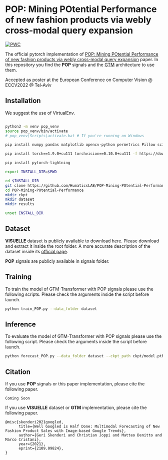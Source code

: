 
# POP: Mining POtential Performance of new fashion products via webly cross-modal query expansion

[![PWC](https://img.shields.io/endpoint.svg?url=https://paperswithcode.com/badge/pop-mining-potential-performance-of-new/new-product-sales-forecasting-on-visuelle)](https://paperswithcode.com/sota/new-product-sales-forecasting-on-visuelle?p=pop-mining-potential-performance-of-new)

The official pytorch implementation of [POP: Mining POtential Performance of new fashion products via webly cross-modal query expansion](https://arxiv.org/abs/2207.11001) paper. In this repository you find the **POP** signals and the [GTM](https://github.com/HumaticsLAB/GTM-Transformer) architecture to use them.

Accepted as poster at the European Conference on Computer Vision @ ECCV2022 @ Tel-Aviv

## Installation

We suggest the use of VirtualEnv.

```bash

python3 -m venv pop_venv
source pop_venv/bin/activate
# pop_venv\Scripts\activate.bat # If you're running on Windows

pip install numpy pandas matplotlib opencv-python permetrics Pillow scikit-image scikit-learn scipy tqdm transformers fairseq wandb

pip install torch==1.9.0+cu111 torchvision==0.10.0+cu111 -f https://download.pytorch.org/whl/torch_stable.html

pip install pytorch-lightning

export INSTALL_DIR=$PWD

cd $INSTALL_DIR
git clone https://github.com/HumaticsLAB/POP-Mining-POtential-Performance.git
cd POP-Mining-POtential-Performance
mkdir ckpt
mkdir dataset
mkdir results

unset INSTALL_DIR
```

## Dataset

**VISUELLE** dataset is publicly available to download [here](https://forms.gle/cVGQAmxhHf7eRJ937). Please download and extract it inside the root folder. A more accurate description of the dataset inside its [official page](https://humaticslab.github.io/forecasting/visuelle).  

**POP** signals are publicly available in signals folder. 

## Training
To train the model of GTM-Transformer with POP signals please use the following scripts. Please check the arguments inside the script before launch.

```bash
python train_POP.py --data_folder dataset
```
## Inference
To evaluate the model of GTM-Transformer with POP signals please use the following script. Please check the arguments inside the script before launch.

```bash
python forecast_POP.py --data_folder dataset --ckpt_path ckpt/model.pth
```

## Citation

If you use **POP** signals or this paper implementation, please cite the following paper.

```
Coming Soon
```

If you use **VISUELLE** dataset or **GTM** implementation, please cite the following paper.


```
@misc{skenderi2021googled,
      title={Well Googled is Half Done: Multimodal Forecasting of New Fashion Product Sales with Image-based Google Trends}, 
      author={Geri Skenderi and Christian Joppi and Matteo Denitto and Marco Cristani},
      year={2021},
      eprint={2109.09824},
}
```
